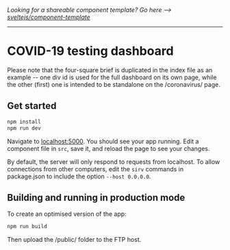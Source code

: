 *Looking for a shareable component template? Go here --> [sveltejs/component-template](https://github.com/sveltejs/component-template)*

---

# COVID-19 testing dashboard

Please note that the four-square brief is duplicated in the index file as an example -- one div id is used for the full dashboard on its own page, while the other (first) one is intended to be standalone on the /coronavirus/ page.

## Get started


```bash
npm install
npm run dev
```

Navigate to [localhost:5000](http://localhost:5000). You should see your app running. Edit a component file in `src`, save it, and reload the page to see your changes.

By default, the server will only respond to requests from localhost. To allow connections from other computers, edit the `sirv` commands in package.json to include the option `--host 0.0.0.0`.


## Building and running in production mode

To create an optimised version of the app:

```bash
npm run build
```

Then upload the /public/ folder to the FTP host.
